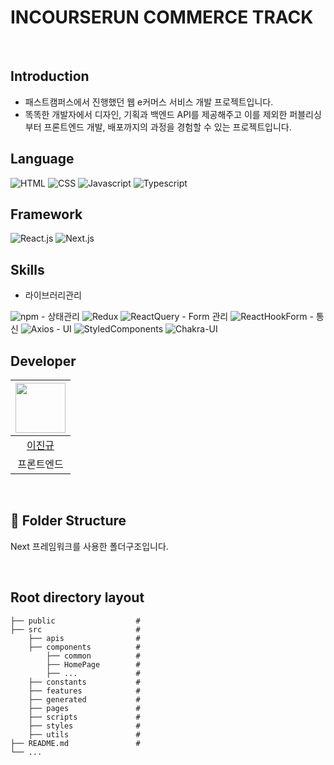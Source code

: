 # INCOURSERUN COMMERCE TRACK
<br>

## Introduction
- 패스트캠퍼스에서 진행했던 웹 e커머스 서비스 개발 프로젝트입니다.
- 똑똑한 개발자에서 디자인, 기획과 백엔드 API를 제공해주고 이를 제외한 퍼블리싱부터 프론트엔드 개발, 배포까지의 과정을 경험할 수 있는 프로젝트입니다.

## Language
<img alt="HTML" src="https://img.shields.io/badge/HTML5-E34F26.svg?&style=for-the-badge&logo=HTML5&logoColor=black"/> 
<img alt="CSS" src="https://img.shields.io/badge/CSS-1572B6.svg?&style=for-the-badge&logo=CSS3&logoColor=black"/> 
<img alt="Javascript" src="https://img.shields.io/badge/Javascript-F7DF1E.svg?&style=for-the-badge&logo=Javascript&logoColor=black"/>
<img alt="Typescript" src="https://img.shields.io/badge/Typescript-3178C6.svg?&style=for-the-badge&logo=Typescript&logoColor=black"/>

<br>

## Framework
<img alt="React.js" src="https://img.shields.io/badge/React.js-61DAFB.svg?&style=for-the-badge&logo=React&logoColor=white" />
<img alt="Next.js" src="https://img.shields.io/badge/Next.js-000000.svg?&style=for-the-badge&logo=Next.js&logoColor=white" />

<br>

## Skills

- 라이브러리관리 
<img alt="npm" src ="https://img.shields.io/badge/npm-CB3837.svg?&style=for-the-badge&logo=npm&logoColor=black"/>
- 상태관리 
<img alt="Redux" src ="https://img.shields.io/badge/Redux-764ABC.svg?&style=for-the-badge&logo=Redux&logoColor=black"/>
<img alt="ReactQuery" src="https://img.shields.io/badge/ReactQuery-FF4154.svg?&style=for-the-badge&logo=ReactQuery&logoColor=black"/>
- Form 관리 
<img alt="ReactHookForm" src="https://img.shields.io/badge/ReactHookForm-EC5990.svg?&style=for-the-badge&logo=ReactHookForm&logoColor=black"/>
- 통신 
<img alt="Axios" src ="https://img.shields.io/badge/Axios-5A29E4.svg?&style=for-the-badge&logo=Axios&logoColor=black"/>
- UI 
<img alt="StyledComponents" src ="https://img.shields.io/badge/StyledComponents-DB7093.svg?&style=for-the-badge&logo=StyledComponents&logoColor=black"/>
<img alt="Chakra-UI" src="https://img.shields.io/badge/ChakraUI-319795.svg?&style=for-the-badge&logo=ChakraUI&logoColor=black"/>

## Developer

|<img src="https://avatars.githubusercontent.com/u/33407139?v=4" width="80">|
|:---:|
|[이진규](https://github.com/LeeJinGue)|
|프론트엔드|
<br>

## 📁 Folder Structure
Next 프레임워크를 사용한 폴더구조입니다.

<br>

## Root directory layout

    ├── public                  #
    ├── src                     #
        ├── apis                #
        ├── components          #   
            ├── common          #
            ├── HomePage        #
            ├── ...             #
        ├── constants           #
        ├── features            #   
        ├── generated           #
        ├── pages               #
        ├── scripts             #
        ├── styles              #
        ├── utils               #
    ├── README.md               #
    └── ...
